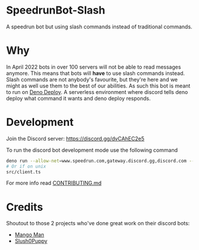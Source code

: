 # SpeedrunBot-Slash

A speedrun bot but using slash commands instead of traditional commands.

# Why

In April 2022 bots in over 100 servers will not be able to read messages
anymore. This means that bots will **have** to use slash commands instead. Slash
commands are not anybody's favourite, but they're here and we might as well use
them to the best of our abilities. As such this bot is meant to run on
[Deno Deploy](https://deno.com/deploy). A serverless environment where discord
tells deno deploy what command it wants and deno deploy responds.

# Development

Join the Discord server: https://discord.gg/dvCAhEC2e5

To run the discord bot development mode use the following command

```sh
deno run --allow-net=www.speedrun.com,gateway.discord.gg,discord.com --allow-env --allow-read=. src/client.ts
# Or if on unix
src/client.ts
```

For more info read [CONTRIBUTING.md](CONTRIBUTING.md)

# Credits

Shoutout to those 2 projects who've done great work on their discord bots:

- [Mango Man](https://github.com/Mango0x45/speedrunbot-plusplus)
- [Slush0Puppy](https://github.com/Slush0Puppy/speedrunbot)
